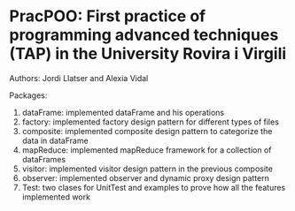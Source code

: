 # PracPOO: First practice of programming advanced techniques (TAP) in the University Rovira i Virgili
Authors: Jordi Llatser and Alexia Vidal

Packages:
1. dataFrame: implemented dataFrame and his operations
2. factory: implemented factory design pattern for different types of files
3. composite: implemented composite design pattern to categorize the data in dataFrame
4. mapReduce: implemented mapReduce framework for a collection of dataFrames
5. visitor: implemented visitor design pattern in the previous composite 
6. observer: implemented observer and dynamic proxy design pattern 
7. Test: two clases for UnitTest and examples to prove how all the features implemented work
